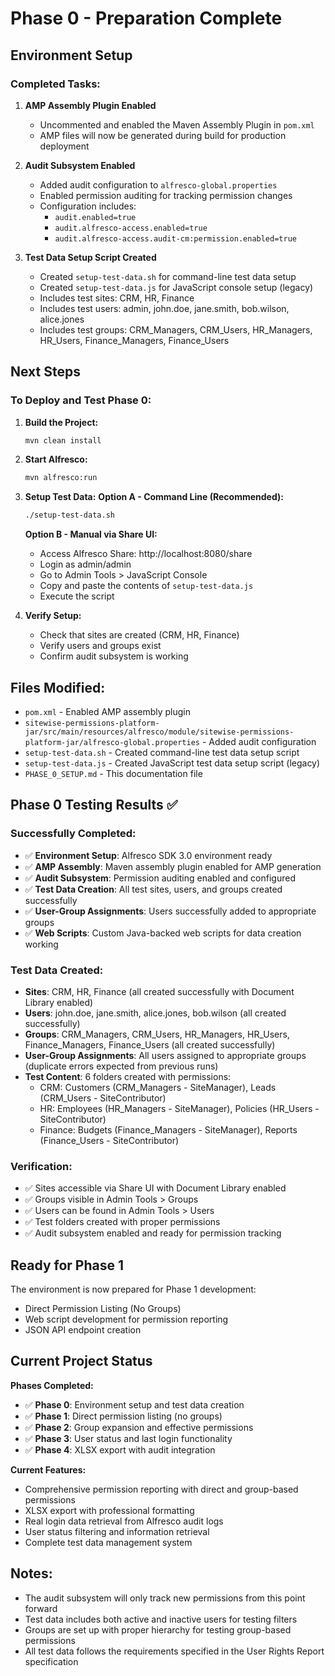 # Phase 0 - Preparation Complete

## Environment Setup

### Completed Tasks:

1. **AMP Assembly Plugin Enabled**
   - Uncommented and enabled the Maven Assembly Plugin in `pom.xml`
   - AMP files will now be generated during build for production deployment

2. **Audit Subsystem Enabled**
   - Added audit configuration to `alfresco-global.properties`
   - Enabled permission auditing for tracking permission changes
   - Configuration includes:
     - `audit.enabled=true`
     - `audit.alfresco-access.enabled=true`
     - `audit.alfresco-access.audit-cm:permission.enabled=true`

3. **Test Data Setup Script Created**
   - Created `setup-test-data.sh` for command-line test data setup
   - Created `setup-test-data.js` for JavaScript console setup (legacy)
   - Includes test sites: CRM, HR, Finance
   - Includes test users: admin, john.doe, jane.smith, bob.wilson, alice.jones
   - Includes test groups: CRM_Managers, CRM_Users, HR_Managers, HR_Users, Finance_Managers, Finance_Users

## Next Steps

### To Deploy and Test Phase 0:

1. **Build the Project:**
   ```bash
   mvn clean install
   ```

2. **Start Alfresco:**
   ```bash
   mvn alfresco:run
   ```

3. **Setup Test Data:**
   **Option A - Command Line (Recommended):**
   ```bash
   ./setup-test-data.sh
   ```
   
   **Option B - Manual via Share UI:**
   - Access Alfresco Share: http://localhost:8080/share
   - Login as admin/admin
   - Go to Admin Tools > JavaScript Console
   - Copy and paste the contents of `setup-test-data.js`
   - Execute the script

4. **Verify Setup:**
   - Check that sites are created (CRM, HR, Finance)
   - Verify users and groups exist
   - Confirm audit subsystem is working

## Files Modified:

- `pom.xml` - Enabled AMP assembly plugin
- `sitewise-permissions-platform-jar/src/main/resources/alfresco/module/sitewise-permissions-platform-jar/alfresco-global.properties` - Added audit configuration
- `setup-test-data.sh` - Created command-line test data setup script
- `setup-test-data.js` - Created JavaScript test data setup script (legacy)
- `PHASE_0_SETUP.md` - This documentation file

## Phase 0 Testing Results ✅

### **Successfully Completed:**
- ✅ **Environment Setup**: Alfresco SDK 3.0 environment ready
- ✅ **AMP Assembly**: Maven assembly plugin enabled for AMP generation
- ✅ **Audit Subsystem**: Permission auditing enabled and configured
- ✅ **Test Data Creation**: All test sites, users, and groups created successfully
- ✅ **User-Group Assignments**: Users successfully added to appropriate groups
- ✅ **Web Scripts**: Custom Java-backed web scripts for data creation working

### **Test Data Created:**
- **Sites**: CRM, HR, Finance (all created successfully with Document Library enabled)
- **Users**: john.doe, jane.smith, alice.jones, bob.wilson (all created successfully)
- **Groups**: CRM_Managers, CRM_Users, HR_Managers, HR_Users, Finance_Managers, Finance_Users (all created successfully)
- **User-Group Assignments**: All users assigned to appropriate groups (duplicate errors expected from previous runs)
- **Test Content**: 6 folders created with permissions:
  - CRM: Customers (CRM_Managers - SiteManager), Leads (CRM_Users - SiteContributor)
  - HR: Employees (HR_Managers - SiteManager), Policies (HR_Users - SiteContributor)
  - Finance: Budgets (Finance_Managers - SiteManager), Reports (Finance_Users - SiteContributor)

### **Verification:**
- ✅ Sites accessible via Share UI with Document Library enabled
- ✅ Groups visible in Admin Tools > Groups
- ✅ Users can be found in Admin Tools > Users
- ✅ Test folders created with proper permissions
- ✅ Audit subsystem enabled and ready for permission tracking

## Ready for Phase 1

The environment is now prepared for Phase 1 development:
- Direct Permission Listing (No Groups)
- Web script development for permission reporting
- JSON API endpoint creation

## Current Project Status

**Phases Completed:**
- ✅ **Phase 0**: Environment setup and test data creation
- ✅ **Phase 1**: Direct permission listing (no groups)
- ✅ **Phase 2**: Group expansion and effective permissions
- ✅ **Phase 3**: User status and last login functionality
- ✅ **Phase 4**: XLSX export with audit integration

**Current Features:**
- Comprehensive permission reporting with direct and group-based permissions
- XLSX export with professional formatting
- Real login data retrieval from Alfresco audit logs
- User status filtering and information retrieval
- Complete test data management system

## Notes:

- The audit subsystem will only track new permissions from this point forward
- Test data includes both active and inactive users for testing filters
- Groups are set up with proper hierarchy for testing group-based permissions
- All test data follows the requirements specified in the User Rights Report specification

